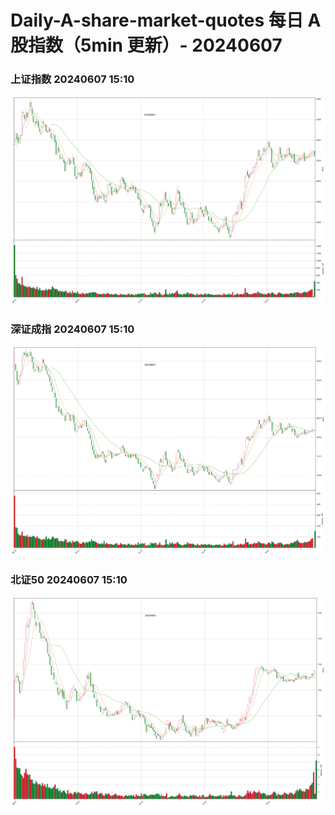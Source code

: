 
# Daily-A-share-market-quotes 每日 A 股指数（5min 更新）- 20240607

### 上证指数 20240607 15:10
![](./fig/2024/6/20240607-sh000001.png)

### 深证成指 20240607 15:10
![](./fig/2024/6/20240607-sz399001.png)

### 北证50 20240607 15:10
![](./fig/2024/6/20240607-bj899050.png)
